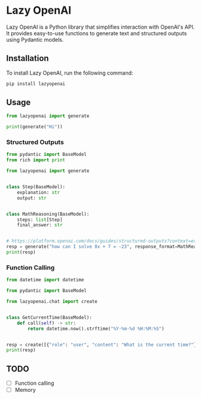 # Lazy OpenAI

Lazy OpenAI is a Python library that simplifies interaction with OpenAI's API. It provides easy-to-use functions to generate text and structured outputs using Pydantic models.

## Installation

To install Lazy OpenAI, run the following command:

```sh
pip install lazyopenai
```

## Usage

```python
from lazyopenai import generate

print(generate("Hi"))
```

### Structured Outputs

```python
from pydantic import BaseModel
from rich import print

from lazyopenai import generate


class Step(BaseModel):
    explanation: str
    output: str


class MathReasoning(BaseModel):
    steps: list[Step]
    final_answer: str


# https://platform.openai.com/docs/guides/structured-outputs?context=ex1#chain-of-thought
resp = generate("how can I solve 8x + 7 = -23", response_format=MathReasoning)
print(resp)
```

### Function Calling

```python
from datetime import datetime

from pydantic import BaseModel

from lazyopenai.chat import create


class GetCurrentTime(BaseModel):
    def call(self) -> str:
        return datetime.now().strftime("%Y-%m-%d %H:%M:%S")


resp = create([{"role": "user", "content": "What is the current time?"}], tools=[GetCurrentTime])
print(resp)
```

## TODO

- [ ] Function calling
- [ ] Memory
